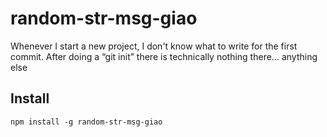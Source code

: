 # random-str-msg-giao

Whenever I start a new project, I don't know what to write for the first commit. After doing a “git init” there is technically nothing there... anything else

## Install

```npm
npm install -g random-str-msg-giao